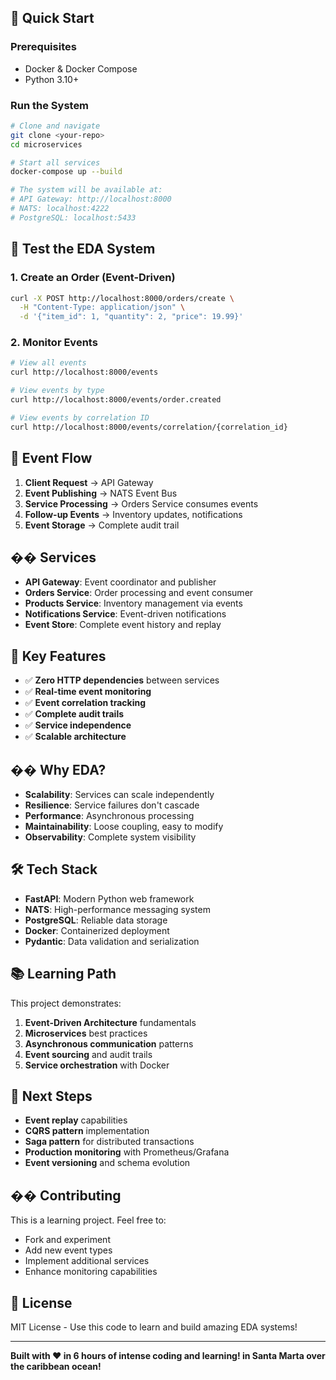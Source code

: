 ## 🚀 Quick Start

### Prerequisites
- Docker & Docker Compose
- Python 3.10+

### Run the System
```bash
# Clone and navigate
git clone <your-repo>
cd microservices

# Start all services
docker-compose up --build

# The system will be available at:
# API Gateway: http://localhost:8000
# NATS: localhost:4222
# PostgreSQL: localhost:5433
```

## 🧪 Test the EDA System

### 1. Create an Order (Event-Driven)
```bash
curl -X POST http://localhost:8000/orders/create \
  -H "Content-Type: application/json" \
  -d '{"item_id": 1, "quantity": 2, "price": 19.99}'
```

### 2. Monitor Events
```bash
# View all events
curl http://localhost:8000/events

# View events by type
curl http://localhost:8000/events/order.created

# View events by correlation ID
curl http://localhost:8000/events/correlation/{correlation_id}
```

## 🔄 Event Flow

1. **Client Request** → API Gateway
2. **Event Publishing** → NATS Event Bus
3. **Service Processing** → Orders Service consumes events
4. **Follow-up Events** → Inventory updates, notifications
5. **Event Storage** → Complete audit trail

## ��️ Services

- **API Gateway**: Event coordinator and publisher
- **Orders Service**: Order processing and event consumer
- **Products Service**: Inventory management via events
- **Notifications Service**: Event-driven notifications
- **Event Store**: Complete event history and replay

## 🎯 Key Features

- ✅ **Zero HTTP dependencies** between services
- ✅ **Real-time event monitoring**
- ✅ **Event correlation tracking**
- ✅ **Complete audit trails**
- ✅ **Service independence**
- ✅ **Scalable architecture**

## �� Why EDA?

- **Scalability**: Services can scale independently
- **Resilience**: Service failures don't cascade
- **Performance**: Asynchronous processing
- **Maintainability**: Loose coupling, easy to modify
- **Observability**: Complete system visibility

## 🛠️ Tech Stack

- **FastAPI**: Modern Python web framework
- **NATS**: High-performance messaging system
- **PostgreSQL**: Reliable data storage
- **Docker**: Containerized deployment
- **Pydantic**: Data validation and serialization

## 📚 Learning Path

This project demonstrates:
1. **Event-Driven Architecture** fundamentals
2. **Microservices** best practices
3. **Asynchronous communication** patterns
4. **Event sourcing** and audit trails
5. **Service orchestration** with Docker

## 🔮 Next Steps

- **Event replay** capabilities
- **CQRS pattern** implementation
- **Saga pattern** for distributed transactions
- **Production monitoring** with Prometheus/Grafana
- **Event versioning** and schema evolution

## �� Contributing

This is a learning project. Feel free to:
- Fork and experiment
- Add new event types
- Implement additional services
- Enhance monitoring capabilities

## 📄 License

MIT License - Use this code to learn and build amazing EDA systems!

---

**Built with ❤️ in 6 hours of intense coding and learning! in Santa Marta over the caribbean ocean!**